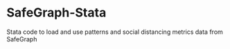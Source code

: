 # SafeGraph-Stata
Stata code to load and use patterns and social distancing metrics data from SafeGraph
